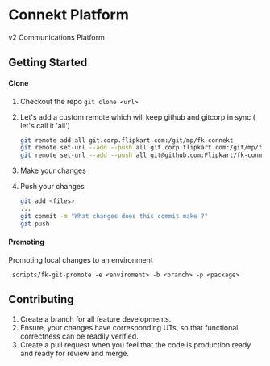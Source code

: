 Connekt Platform
========================

v2 Communications Platform

Getting Started
---------------------

#### Clone
1. Checkout the repo `git clone <url>`
2. Let's add a custom remote which will keep github and gitcorp in sync ( let's call it 'all')

	```bash
	git remote add all git.corp.flipkart.com:/git/mp/fk-connekt
	git remote set-url --add --push all git.corp.flipkart.com:/git/mp/fk-connekt
	git remote set-url --add --push all git@github.com:Flipkart/fk-connekt.git
	```
3. Make your changes
4. Push your changes

	```bash
	git add <files>
	...
	git commit -m "What changes does this commit make ?"
	git push
	```

#### Promoting
Promoting local changes to an environment
```
.scripts/fk-git-promote -e <enviroment> -b <branch> -p <package>
```

Contributing
-------------------------

1. Create a branch for all feature developments.
2. Ensure, your changes have corresponding UTs, so that functional correctness can be readily verified.
2. Create a pull request when you feel that the code is production ready and ready for review and merge.



